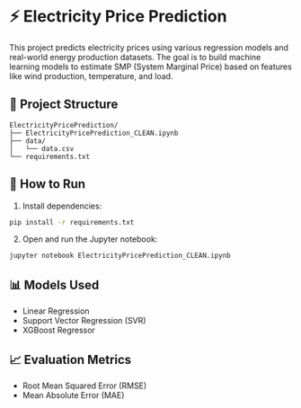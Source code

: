 # ⚡ Electricity Price Prediction

This project predicts electricity prices using various regression models and real-world energy production datasets. The goal is to build machine learning models to estimate SMP (System Marginal Price) based on features like wind production, temperature, and load.

## 📁 Project Structure

```
ElectricityPricePrediction/
├── ElectricityPricePrediction_CLEAN.ipynb   
├── data/
│   └── data.csv                                                        
└── requirements.txt                        
```

## 🚀 How to Run

1. Install dependencies:
```bash
pip install -r requirements.txt
```

2. Open and run the Jupyter notebook:
```bash
jupyter notebook ElectricityPricePrediction_CLEAN.ipynb
```

## 📊 Models Used

- Linear Regression
- Support Vector Regression (SVR)
- XGBoost Regressor

## 📈 Evaluation Metrics

- Root Mean Squared Error (RMSE)
- Mean Absolute Error (MAE)

